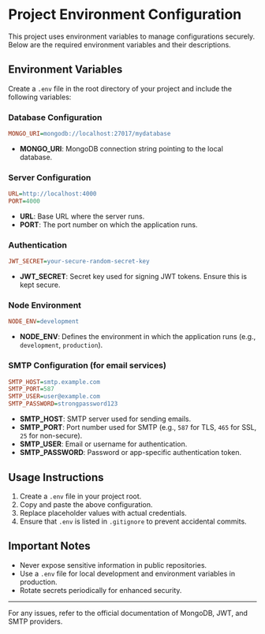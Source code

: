 # Project Environment Configuration

This project uses environment variables to manage configurations securely. Below are the required environment variables and their descriptions.

## Environment Variables

Create a `.env` file in the root directory of your project and include the following variables:

### Database Configuration
```ini
MONGO_URI=mongodb://localhost:27017/mydatabase
```
- **MONGO_URI**: MongoDB connection string pointing to the local database.

### Server Configuration
```ini
URL=http://localhost:4000
PORT=4000
```
- **URL**: Base URL where the server runs.
- **PORT**: The port number on which the application runs.

### Authentication
```ini
JWT_SECRET=your-secure-random-secret-key
```
- **JWT_SECRET**: Secret key used for signing JWT tokens. Ensure this is kept secure.

### Node Environment
```ini
NODE_ENV=development
```
- **NODE_ENV**: Defines the environment in which the application runs (e.g., `development`, `production`).

### SMTP Configuration (for email services)
```ini
SMTP_HOST=smtp.example.com
SMTP_PORT=587
SMTP_USER=user@example.com
SMTP_PASSWORD=strongpassword123
```
- **SMTP_HOST**: SMTP server used for sending emails.
- **SMTP_PORT**: Port number used for SMTP (e.g., `587` for TLS, `465` for SSL, `25` for non-secure).
- **SMTP_USER**: Email or username for authentication.
- **SMTP_PASSWORD**: Password or app-specific authentication token.

## Usage Instructions

1. Create a `.env` file in your project root.
2. Copy and paste the above configuration.
3. Replace placeholder values with actual credentials.
4. Ensure that `.env` is listed in `.gitignore` to prevent accidental commits.

## Important Notes
- Never expose sensitive information in public repositories.
- Use a `.env` file for local development and environment variables in production.
- Rotate secrets periodically for enhanced security.

---
For any issues, refer to the official documentation of MongoDB, JWT, and SMTP providers.

